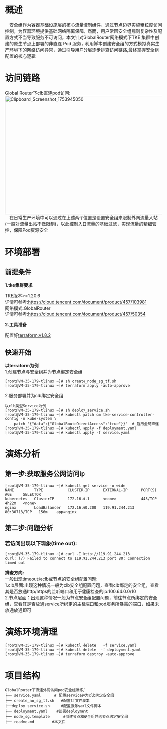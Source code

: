# 概述
&emsp;安全组作为容器基础设施层的核心流量控制组件，通过节点边界实施粗粒度访问控制，为容器环境提供基础网络隔离保障。然而，用户常因安全组规则复杂性及配置方式不当导致服务不可访问，本文针对GlobalRouter网络模式下TKE 集群中创建的原生节点上部署的非直连 Pod 服务，利用脚本创建安全组的方式模拟真实生产环境下的网络访问异常，通过引导用户分层逐步排查访问链路,最终掌握安全组配置的核心逻辑


# 访问链路
Global Router下clb直连pod访问:<br>
[<img width="767" height="382" alt="Clipboard_Screenshot_1753945050" src="https://github.com/user-attachments/assets/9ee5dc14-7838-4c0a-ab0b-877a85a37b2b" />
](https://github.com/aliantli/sg_playbook_1/blob/1c124e3a1d432c49011aa874ca9c8e002d3bcddc/playbook/Global%20Router%E4%B8%8B%E7%9B%B4%E8%BF%9E%E5%A4%96%E7%BD%91%E8%AE%BF%E9%97%AEpod%E5%AE%89%E5%85%A8%E7%BB%84%E6%BC%94%E7%BB%83/image/flowchart.md)
<br>&emsp;在日常生产环境中可以通过在上述两个位置是设置安全组来限制外网流量入站(一般对流量出站不做限制)，以此控制入口流量的基础过滤，实现流量的精细管控，保障Pod资源安全
# 环境部署
## 前提条件
**1.tke集群要求**

TKE版本>=1.20.6
<br>详情可参考:https://cloud.tencent.com/document/product/457/103981<br>
网络模式:GlobalRouter<br>
详情可参考:https://cloud.tencent.com/document/product/457/50354

**2.工具准备**

配置好[terraform:v1.8.2](https://developer.hashicorp.com/terraform)
## 快速开始


**以terraform为例**<br>
1.创建节点与安全组并为节点绑定安全组
```
[root@VM-35-179-tlinux ~]# sh create_node_sg_tf.sh
[root@VM-35-179-tlinux ~]# terraform apply -auto-approve
```
2.服务部署并为clb绑定安全组
```
以clb类型Service为例
[root@VM-35-179-tlinux ~]# sh deploy_service.sh
[root@VM-35-179-tlinux ~]# kubectl patch cm tke-service-controller-config -n kube-system \
  --patch '{"data":{"GlobalRouteDirectAccess":"true"}}'  # 启用全局直连
[root@VM-35-179-tlinux ~]# kubectl apply -f deployment.yaml
[root@VM-35-179-tlinux ~]# kubectl apply -f service.yaml
```

# 演练分析
## 第一步:获取服务公网访问ip
```
[root@VM-35-179-tlinux ~]# kubectl get service -o wide
NAME         TYPE           CLUSTER-IP      EXTERNAL-IP      PORT(S)        AGE     SELECTOR
kubernetes   ClusterIP      172.16.0.1      <none>           443/TCP        4h22m   <none>
nginx        LoadBalancer   172.16.60.200   119.91.244.213   80:30713/TCP   156m    app=nginx
```
## 第二步:问题分析
### 若访问出现以下现象(time out):
```
[root@VM-35-179-tlinux ~]# curl -I http://119.91.244.213
curl: (7) Failed to connect to 119.91.244.213 port 80: Connection timed out
```

**排查方向:**
<br>
一般出现timeout为clb或节点的安全组配置问题:<br>
1.clb层面:出现这种情况一般为clb安全组配置问题，查看clb绑定的安全组，查看其是否放通http/https的监听端口和用于健康检查的ip:100.64.0.0/10<br>
2.节点层面：出现这种情况一般为节点安全组配置问题，前往节点所绑定的安全组，查看其是否放通service所绑定的主机端口和pod服务所暴露的端口，如果未放通放通即可


# 演练环境清理
```
[root@VM-35-179-tlinux ~]# kubectl delete   -f service.yaml
[root@VM-35-179-tlinux ~]# kubectl delete  -f deployment.yaml
[root@VM-35-179-tlinux ~]# terraform destroy -auto-approve
```
# 项目结构
```
GlobalRouter下直连外网访问pod安全组演练/  
├── service.yaml      # 配置service并为clb绑定安全组
├── create_no_sg_tf.sh   #配置tf文件脚本
├──deploy_service.sh     #配置服务yaml文件脚本
├── deployment.yaml    #部署deployment
├── node_sg.template      #创建节点和安全组并给节点绑定安全组
├── readme.md        #本文件
```


